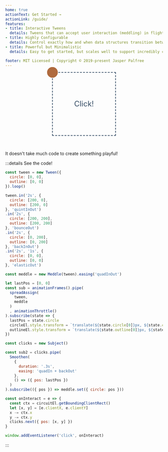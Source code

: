 ```yaml
---
home: true
actionText: Get Started →
actionLink: /guide/
features:
- title: Interactive Tweens
  details: Tweens that can accept user interaction (meddling) in flight, and then gracefully return to the intended state.
- title: Highly Configurable
  details: Control exactly how and when data structures transition between each other.
- title: Powerful but Minimalistic
  details: Easy to get started, but scales well to support incredibly complex projects.

footer: MIT Licensed | Copyright © 2019-present Jasper Palfree
---
```


<style>
.outline, .circle, .target {
  position: absolute;
  top: 0;
  left: 0;
  width: 30px;
  height: 30px;
  margin-left: -18px;
  margin-top: -18px;
  border: 2px solid #af6a3e;
  border-radius: 50%;
}
.outline {
  z-index: 2;
}
.target {
  width: 100px;
  height: 100px;
  margin-left: -50px;
  margin-top: -50px;
  border: none;
  background: none;
}
.circle {
  background: #af6a3e;
  border-color: #af6a3e;
  z-index: 1;
}
.circuit {
  position: relative;
  width: 200px;
  height: 200px;
  margin: auto;
  border: 2px dashed #3a5169;
  text-align: center;
  font-size: 24px;
  color: #3a5169;
  line-height: 200px;
  -webkit-touch-callout: none;
  -webkit-user-select: none;
  -khtml-user-select: none;
  -moz-user-select: none;
  -ms-user-select: none;
  user-select: none;
  margin-bottom: 3rem;
  transform: translateZ(0);
}
</style>

<div ref="circuit" class="circuit">
  <div ref="outline" class="outline"></div>
  <div ref="circle" class="circle"></div>
  <span>Click!</span>
</div>

It doesn't take much code to create something playful!

:::details See the code!

```javascript
const tween = new Tween({
  circle: [0, 0],
  outline: [0, 0]
}).loop()

tween.in('2s', {
  circle: [200, 0],
  outline: [200, 0]
}, 'quintInOut')
.in('2s', {
  circle: [200, 200],
  outline: [200, 200]
}, 'bounceOut')
.in('2s', {
  circle: [0, 200],
  outline: [0, 200]
}, 'backInOut')
.in('2s', '1s', {
  circle: [0, 0],
  outline: [0, 0]
}, 'elasticOut')

const meddle = new Meddle(tween).easing('quadInOut')

let lastPos = [0, 0]
const sub = animationFrames().pipe(
  spreadAssign(
    tween,
    meddle
  )
  , animationThrottle()
).subscribe(state => {
  lastPos = state.circle
  circleEl.style.transform = `translate(${state.circle[0]}px, ${state.circle[1]}px)`
  outlineEl.style.transform = `translate(${state.outline[0]}px, ${state.outline[1]}px)`
})

const clicks = new Subject()

const sub2 = clicks.pipe(
  Smoothen(
    {
      duration: '.3s',
      easing: 'quadIn + backOut'
    },
    () => ({ pos: lastPos })
  )
).subscribe(({ pos }) => meddle.set({ circle: pos }))

const onInteract = e => {
  const ctx = circuitEl.getBoundingClientRect()
  let [x, y] = [e.clientX, e.clientY]
  x -= ctx.x
  y -= ctx.y
  clicks.next({ pos: [x, y] })
}

window.addEventListener('click', onInteract)
```

:::

<script>
const { Tween, animationFrames, Meddle, spreadAssign, animationThrottle, Smoothen, Subject } = InTween

export default {
  name: 'Home',
  data: () => ({
    state: {}
  }),
  mounted(){
    const circuitEl = this.$refs.circuit
    const circleEl = this.$refs.circle
    const outlineEl = this.$refs.outline
    const tween = new Tween({
      circle: [0, 0],
      outline: [0, 0]
    }).loop()

    tween.in('2s', {
      circle: [200, 0],
      outline: [200, 0]
    }, 'quintInOut')
    .in('2s', {
      circle: [200, 200],
      outline: [200, 200]
    }, 'bounceOut')
    .in('2s', {
      circle: [0, 200],
      outline: [0, 200]
    }, 'backInOut')
    .in('2s', '1s', {
      circle: [0, 0],
      outline: [0, 0]
    }, 'elasticOut')

    const meddle = new Meddle(tween).easing('quadInOut')

    let lastPos = [0, 0]
    const sub = animationFrames().pipe(
      spreadAssign(
        tween,
        meddle
      )
      , animationThrottle()
    ).subscribe(state => {
      lastPos = state.circle
      circleEl.style.transform = `translate(${state.circle[0]}px, ${state.circle[1]}px)`
      outlineEl.style.transform = `translate(${state.outline[0]}px, ${state.outline[1]}px)`
    })

    const clicks = new Subject()

    const sub2 = clicks.pipe(
      Smoothen(
        {
          duration: '.3s',
          easing: 'quadIn + backOut'
        },
        () => ({ pos: lastPos })
      )
    ).subscribe(({ pos }) => meddle.set({ circle: pos }))

    const onInteract = e => {
      const ctx = circuitEl.getBoundingClientRect()
      let [x, y] = [e.clientX, e.clientY]
      x -= ctx.x
      y -= ctx.y
      clicks.next({ pos: [x, y] })
    }

    window.addEventListener('click', onInteract)

    this.$on('hook:beforeDestroy', () => {
      window.removeEventListener('click', onInteract)
      sub.unsubscribe()
      sub2.unsubscribe()
    })
  }
}

</script>
